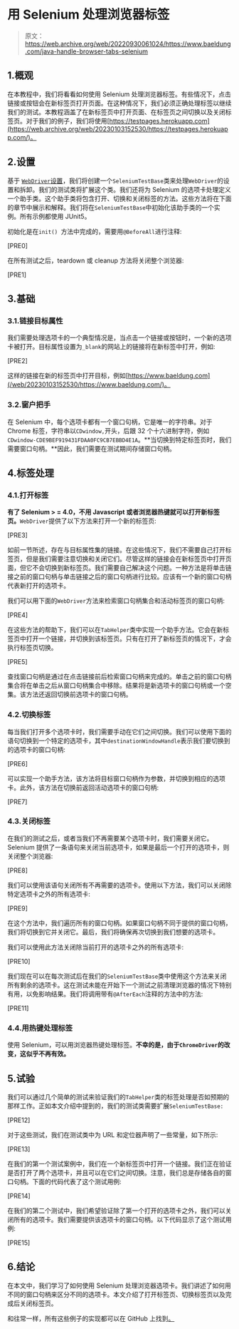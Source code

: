 # 用 Selenium 处理浏览器标签

> 原文：<https://web.archive.org/web/20220930061024/https://www.baeldung.com/java-handle-browser-tabs-selenium>

## 1.概观

在本教程中，我们将看看如何使用 Selenium 处理浏览器标签。有些情况下，点击链接或按钮会在新标签页打开页面。在这种情况下，我们必须正确处理标签以继续我们的测试。本教程涵盖了在新标签页中打开页面、在标签页之间切换以及关闭标签页。对于我们的例子，我们将使用[https://testpages.herokuapp.com](https://web.archive.org/web/20230103152530/https://testpages.herokuapp.com/)。

## 2.设置

基于 [`WebDriver`设置](/web/20230103152530/https://www.baeldung.com/java-selenium-webdriver-path-error)，我们将创建一个`SeleniumTestBase`类来处理`WebDriver`的设置和拆卸。我们的测试类将扩展这个类。我们还将为 Selenium 的选项卡处理定义一个助手类。这个助手类将包含打开、切换和关闭标签的方法。这些方法将在下面的章节中展示和解释。我们将在`SeleniumTestBase`中初始化该助手类的一个实例。所有示例都使用 JUnit5。

初始化是在`init() `方法中完成的，需要用`@BeforeAll`进行注释:

[PRE0]

在所有测试之后，teardown 或 cleanup 方法将关闭整个浏览器:

[PRE1]

## 3.基础

### 3.1.链接目标属性

我们需要处理选项卡的一个典型情况是，当点击一个链接或按钮时，一个新的选项卡被打开。目标属性设置为`_blank`的网站上的链接将在新标签中打开，例如:

[PRE2]

这样的链接在新的标签页中打开目标，例如[https://www.baeldung.com](/web/20230103152530/https://www.baeldung.com/)。

### 3.2.窗户把手

在 Selenium 中，每个选项卡都有一个窗口句柄，它是唯一的字符串。对于 Chrome 标签，字符串以`CDwindow,`开头，后跟 32 个十六进制字符，例如`CDwindow-CDE9BEF919431FDAA0FC9CB7EBBD4E1A`。**当切换到特定标签页时，我们需要窗口句柄。**因此，我们需要在测试期间存储窗口句柄。

## 4.标签处理

### 4.1.打开标签

**有了 Selenium > = 4.0，不用 Javascript 或者浏览器热键就可以打开新标签页。**`WebDriver`提供了以下方法来打开一个新的标签页:

[PRE3]

如前一节所述，存在与目标属性集的链接。在这些情况下，我们不需要自己打开标签页，但是我们需要注意切换和关闭它们。尽管这样的链接会在新标签页中打开页面，但它不会切换到新标签页。我们需要自己解决这个问题。一种方法是将单击链接之前的窗口句柄与单击链接之后的窗口句柄进行比较。应该有一个新的窗口句柄代表新打开的选项卡。

我们可以用下面的`WebDriver`方法来检索窗口句柄集合和活动标签页的窗口句柄:

[PRE4]

在这些方法的帮助下，我们可以在`TabHelper`类中实现一个助手方法。它会在新标签页中打开一个链接，并切换到该标签页。只有在打开了新标签页的情况下，才会执行标签页切换。

[PRE5]

查找窗口句柄是通过在点击链接前后检索窗口句柄来完成的。单击之前的窗口句柄集合将在单击之后从窗口句柄集合中移除。结果将是新选项卡的窗口句柄或一个空集。该方法还返回切换前选项卡的窗口句柄。

### 4.2.切换标签

每当我们打开多个选项卡时，我们需要手动在它们之间切换。我们可以使用下面的语句切换到一个特定的选项卡，其中`destinationWindowHandle`表示我们要切换到的选项卡的窗口句柄:

[PRE6]

可以实现一个助手方法，该方法将目标窗口句柄作为参数，并切换到相应的选项卡。此外，该方法在切换前返回活动选项卡的窗口句柄:

[PRE7]

### 4.3.关闭标签

在我们的测试之后，或者当我们不再需要某个选项卡时，我们需要关闭它。Selenium 提供了一条语句来关闭当前选项卡，如果是最后一个打开的选项卡，则关闭整个浏览器:

[PRE8]

我们可以使用该语句关闭所有不再需要的选项卡。使用以下方法，我们可以关闭除特定选项卡之外的所有选项卡:

[PRE9]

在这个方法中，我们遍历所有的窗口句柄。如果窗口句柄不同于提供的窗口句柄，我们将切换到它并关闭它。最后，我们将确保再次切换到我们想要的选项卡。

我们可以使用此方法关闭除当前打开的选项卡之外的所有选项卡:

[PRE10]

我们现在可以在每次测试后在我们的`SeleniumTestBase`类中使用这个方法来关闭所有剩余的选项卡。这在测试未能在开始下一个测试之前清理浏览器的情况下特别有用，以免影响结果。我们将调用带有`@AfterEach`注释的方法中的方法:

[PRE11]

### 4.4.用热键处理标签

使用 Selenium，可以用浏览器热键处理标签。**不幸的是，由于`ChromeDriver`的改变，这似乎不再有效。**

## 5.试验

我们可以通过几个简单的测试来验证我们的`TabHelper`类的标签处理是否如预期的那样工作。正如本文介绍中提到的，我们的测试类需要扩展`SeleniumTestBase:`

[PRE12]

对于这些测试，我们在测试类中为 URL 和定位器声明了一些常量，如下所示:

[PRE13]

在我们的第一个测试案例中，我们在一个新标签页中打开一个链接。我们正在验证是否打开了两个选项卡，并且可以在它们之间切换。注意，我们总是存储各自的窗口句柄。下面的代码代表了这个测试用例:

[PRE14]

在我们的第二个测试中，我们希望验证除了第一个打开的选项卡之外，我们可以关闭所有的选项卡。我们需要提供该选项卡的窗口句柄。以下代码显示了这个测试用例:

[PRE15]

## 6.结论

在本文中，我们学习了如何使用 Selenium 处理浏览器选项卡。我们讲述了如何用不同的窗口句柄来区分不同的选项卡。本文介绍了打开标签页、切换标签页以及完成后关闭标签页。

和往常一样，所有这些例子的实现都可以在 GitHub 上找到[。](https://web.archive.org/web/20230103152530/https://github.com/eugenp/tutorials/tree/master/testing-modules/selenium-junit-testng/)